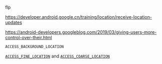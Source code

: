 flp  



https://developer.android.google.cn/training/location/receive-location-updates

https://android-developers.googleblog.com/2019/03/giving-users-more-control-over-their.html





`ACCESS_BACKGROUND_LOCATION` 

[`ACCESS_FINE_LOCATION`](https://developer.android.google.cn/reference/android/Manifest.permission#ACCESS_FINE_LOCATION) and [`ACCESS_COARSE_LOCATION`](https://developer.android.google.cn/reference/android/Manifest.permission#ACCESS_COARSE_LOCATION) 

